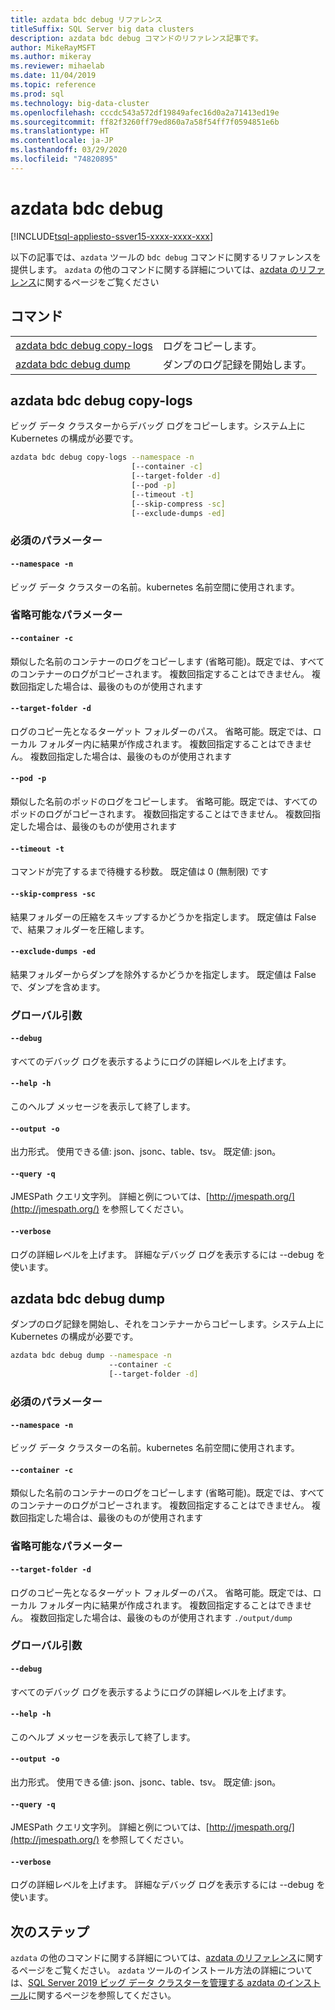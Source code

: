 ```yaml
---
title: azdata bdc debug リファレンス
titleSuffix: SQL Server big data clusters
description: azdata bdc debug コマンドのリファレンス記事です。
author: MikeRayMSFT
ms.author: mikeray
ms.reviewer: mihaelab
ms.date: 11/04/2019
ms.topic: reference
ms.prod: sql
ms.technology: big-data-cluster
ms.openlocfilehash: cccdc543a572df19849afec16d0a2a71413ed19e
ms.sourcegitcommit: ff82f3260ff79ed860a7a58f54ff7f0594851e6b
ms.translationtype: HT
ms.contentlocale: ja-JP
ms.lasthandoff: 03/29/2020
ms.locfileid: "74820895"
---
```

# <a name="azdata-bdc-debug"></a>azdata bdc debug

[!INCLUDE[tsql-appliesto-ssver15-xxxx-xxxx-xxx](../includes/tsql-appliesto-ssver15-xxxx-xxxx-xxx.md)]  

以下の記事では、`azdata` ツールの `bdc debug` コマンドに関するリファレンスを提供します。 `azdata` の他のコマンドに関する詳細については、[azdata のリファレンス](reference-azdata.md)に関するページをご覧ください

## <a name="commands"></a>コマンド
|     |     |
| --- | --- |
[azdata bdc debug copy-logs](#azdata-bdc-debug-copy-logs) | ログをコピーします。
[azdata bdc debug dump](#azdata-bdc-debug-dump) | ダンプのログ記録を開始します。
## <a name="azdata-bdc-debug-copy-logs"></a>azdata bdc debug copy-logs
ビッグ データ クラスターからデバッグ ログをコピーします。システム上に Kubernetes の構成が必要です。
```bash
azdata bdc debug copy-logs --namespace -n 
                           [--container -c]  
                           [--target-folder -d]  
                           [--pod -p]  
                           [--timeout -t]  
                           [--skip-compress -sc]  
                           [--exclude-dumps -ed]
```
### <a name="required-parameters"></a>必須のパラメーター
#### `--namespace -n`
ビッグ データ クラスターの名前。kubernetes 名前空間に使用されます。
### <a name="optional-parameters"></a>省略可能なパラメーター
#### `--container -c`
類似した名前のコンテナーのログをコピーします (省略可能)。既定では、すべてのコンテナーのログがコピーされます。 複数回指定することはできません。 複数回指定した場合は、最後のものが使用されます
#### `--target-folder -d`
ログのコピー先となるターゲット フォルダーのパス。 省略可能。既定では、ローカル フォルダー内に結果が作成されます。  複数回指定することはできません。 複数回指定した場合は、最後のものが使用されます
#### `--pod -p`
類似した名前のポッドのログをコピーします。 省略可能。既定では、すべてのポッドのログがコピーされます。 複数回指定することはできません。 複数回指定した場合は、最後のものが使用されます
#### `--timeout -t`
コマンドが完了するまで待機する秒数。 既定値は 0 (無制限) です
#### `--skip-compress -sc`
結果フォルダーの圧縮をスキップするかどうかを指定します。 既定値は False で、結果フォルダーを圧縮します。
#### `--exclude-dumps -ed`
結果フォルダーからダンプを除外するかどうかを指定します。 既定値は False で、ダンプを含めます。
### <a name="global-arguments"></a>グローバル引数
#### `--debug`
すべてのデバッグ ログを表示するようにログの詳細レベルを上げます。
#### `--help -h`
このヘルプ メッセージを表示して終了します。
#### `--output -o`
出力形式。  使用できる値: json、jsonc、table、tsv。  既定値: json。
#### `--query -q`
JMESPath クエリ文字列。 詳細と例については、[http://jmespath.org/](http://jmespath.org/) を参照してください。
#### `--verbose`
ログの詳細レベルを上げます。 詳細なデバッグ ログを表示するには --debug を使います。
## <a name="azdata-bdc-debug-dump"></a>azdata bdc debug dump
ダンプのログ記録を開始し、それをコンテナーからコピーします。システム上に Kubernetes の構成が必要です。
```bash
azdata bdc debug dump --namespace -n 
                      --container -c  
                      [--target-folder -d]
```
### <a name="required-parameters"></a>必須のパラメーター
#### `--namespace -n`
ビッグ データ クラスターの名前。kubernetes 名前空間に使用されます。
#### `--container -c`
類似した名前のコンテナーのログをコピーします (省略可能)。既定では、すべてのコンテナーのログがコピーされます。 複数回指定することはできません。 複数回指定した場合は、最後のものが使用されます
### <a name="optional-parameters"></a>省略可能なパラメーター
#### `--target-folder -d`
ログのコピー先となるターゲット フォルダーのパス。 省略可能。既定では、ローカル フォルダー内に結果が作成されます。  複数回指定することはできません。 複数回指定した場合は、最後のものが使用されます `./output/dump`
### <a name="global-arguments"></a>グローバル引数
#### `--debug`
すべてのデバッグ ログを表示するようにログの詳細レベルを上げます。
#### `--help -h`
このヘルプ メッセージを表示して終了します。
#### `--output -o`
出力形式。  使用できる値: json、jsonc、table、tsv。  既定値: json。
#### `--query -q`
JMESPath クエリ文字列。 詳細と例については、[http://jmespath.org/](http://jmespath.org/) を参照してください。
#### `--verbose`
ログの詳細レベルを上げます。 詳細なデバッグ ログを表示するには --debug を使います。

## <a name="next-steps"></a>次のステップ

`azdata` の他のコマンドに関する詳細については、[azdata のリファレンス](reference-azdata.md)に関するページをご覧ください。 `azdata` ツールのインストール方法の詳細については、[SQL Server 2019 ビッグ データ クラスターを管理する azdata のインストール](deploy-install-azdata.md)に関するページを参照してください。
